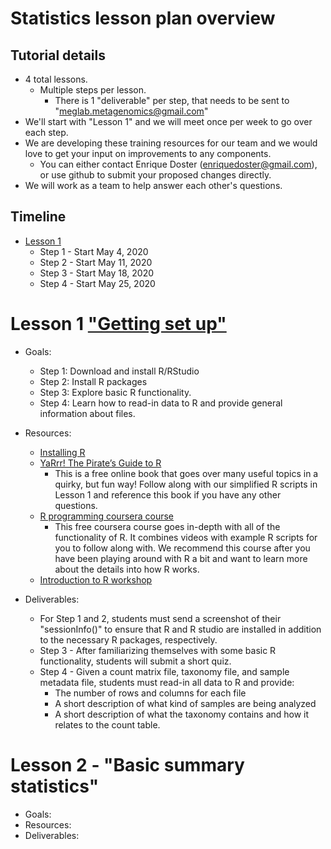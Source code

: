 # Statistics lesson plan overview

## Tutorial details
* 4 total lessons. 
  * Multiple steps per lesson.
    * There is 1 "deliverable" per step, that needs to be sent to "meglab.metagenomics@gmail.com"
* We'll start with "Lesson 1" and we will meet once per week to go over each step.
* We are developing these training resources for our team and we would love to get your input on improvements to any components.
  * You can either contact Enrique Doster (enriquedoster@gmail.com), or use github to submit your proposed changes directly.
* We will work as a team to help answer each other's questions.

## Timeline 
* [Lesson 1](#lesson-1-getting-set-up)
  * Step 1 - Start May 4, 2020
  * Step 2 - Start May 11, 2020
  * Step 3 - Start May 18, 2020
  * Step 4 - Start May 25, 2020



# Lesson 1 ["Getting set up"](https://github.com/EnriqueDoster/Bioinformatic_resources/blob/master/Onboarding_training/Statistics_onboarding/Statistics_lesson_1.md)
* Goals:
  * Step 1: Download and install R/RStudio
  * Step 2: Install R packages
  * Step 3: Explore basic R functionality.
  * Step 4: Learn how to read-in data to R and provide general information about files.
* Resources:
  * [Installing R](https://www.datacamp.com/community/tutorials/installing-R-windows-mac-ubuntu)
  * [YaRrr! The Pirate’s Guide to R](https://bookdown.org/ndphillips/YaRrr/)
    * This is a free online book that goes over many useful topics in a quirky, but fun way! Follow along with our simplified R scripts in Lesson 1 and reference this book if you have any other questions.
  * [R programming coursera course](https://www.coursera.org/learn/r-programming)
    * This free coursera course goes in-depth with all of the functionality of R. It combines videos with example R scripts for you to follow along with. We recommend this course after you have been playing around with R a bit and want to learn more about the details into how R works.
  * [Introduction to R workshop](https://bioinformatics.ca/workshops/2018-introduction-to-R/)
  
  
* Deliverables:
  * For Step 1 and 2, students must send a screenshot of their "sessionInfo()" to ensure that R and R studio are installed in addition to the necessary R packages, respectively.
  * Step 3 - After familiarizing themselves with some basic R functionality, students will submit a short quiz.
  * Step 4 - Given a count matrix file, taxonomy file, and sample metadata file, students must read-in all data to R and provide:
    * The number of rows and columns for each file
    * A short description of what kind of samples are being analyzed
    * A short description of what the taxonomy contains and how it relates to the count table.

# Lesson 2 - "Basic summary statistics"
* Goals:
* Resources:
* Deliverables:
